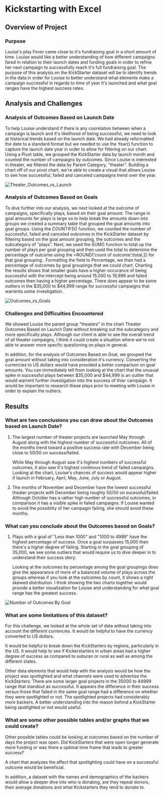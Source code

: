 # Kickstarting with Excel

## Overview of Project

### Purpose 
Louise's play Fever came close to it's fundraising goal in a short amount of time. Louise would like a better understanding of how different campaigns fared in relation to their launch dates and funding goals in order to refine her next campaign to successfully reach it's full fundraising goal. The purpose of this analysis on the KickStarter dataset will be to identify trends in the data in order for Louise to better understand what elements make a campaign successful in regards to time of year it's launched and what goal ranges have the highest success rates.

## Analysis and Challenges 

### Analysis of Outcomes Based on Launch Date 

To help Louise understand if there is any coorelation between when a campaign is launch and it's likelihood of being successful, we need to look at historical trends based on the launch date. We had already reformatted the date to a standard format but we needed to use the Year() function to capture the launch date year in order to allow for filtering on our chart. Using a Pivot table, we grouped the KickStarter data by launch month and counted the number of campaigns by outcomes. Since Louise is interested in theater, we filtered the data by Parent Category, "theater". Building a chart off of our pivot chart, we're able to create a visual that allows Louise to see how successful, failed and canceled campaigns trend over the year. 

![Theater_Outcomes_vs_Launch](https://user-images.githubusercontent.com/87085239/164118679-58f414a6-ad10-4a14-87d7-e05ef3a6c62d.png)

### Analysis of Outcomes Based on Goals 

To dive further into our analysis, we next looked at the outcome of campaigns, specifically plays, based on their goal amount. The range in goal amounts for plays is large so to help break the amounts down into groups we created a summary table that grouped the goal amounts into goal groups. Using the COUNTIFS() function, we counted the number of successful, failed and canceled outcomes in the KickStarter dataset by filtering based on the goal amount grouping, the outcomes and the subcategory of "plays". Next, we used the SUM() function to total up the number of plays per goal grouping and then used the total to determine the percentage of outcome using the =ROUND('count of outcome'/total,2) for that goal grouping . Formatting the field to Percentage, we then had a percentage of outcomes by goal groupings that we could chart. Charting the results shows that smaller goals have a higher occurance of being successful with the intercept being around 15,000 to 19,999 and failed outcomes then having a higher percentage. There does appear to be some outliers in the $35,000 to $44,999 range for successful campaigns that warrents some investigation.

![Outcomes_vs_Goals](https://user-images.githubusercontent.com/87085239/164118706-6a18d589-777f-4e88-b9dd-491869c8aa5e.png)

### Challenges and Difficulties Encountered 

We showed Louise the parent group "theaters" in the chart Theater Outcomes Based on Launch Date without breaking out the subcategory and more specifically plays. Although our client is able to see the overall trend of all theater campaigns, I think it could create a situation where we're not able to answer more specfic questioning on plays in general. 

In addition, for the analysis of Outcomes Based on Goal, we grouped the goal amount without taking into consideration it's currency. Converting the currencies to US dollars would have provided a better comparison on goal amounts. You can immediately tell from looking at the chart that the unusual spike in successful plays between $35,000 and $44,999 is an outlier that would warrent further investigation into the success of thier campaign. It would be important to research these plays prior to meeting with Lousie in order to explain the outliers.

## Results

### What are two conclusions you can draw about the Outcomes based on Launch Date?
1. The largest number of theater projects are launched May through August along with the highest number of successful outcomes. All of the months trend toward a positive success rate with December being close to 50/50 on success/failed. 

   While May through August saw it's highest numbers of successful outcomes, it also saw it's highest continous trend of failed campaigns. Looking at the chart,     Louise's chances of success would appear higher if launch in February, April, May, June, July or August.

2. The months of November and December have the lowest successful theater projects with December being roughly 50/50 on sucessful/failed. Although October has a rather high number of successful outcomes, in comparison it has a visible spike in failed campaigns. If Louise wanted to avoid the possiblity of her campagin failing, she should avoid these months.

### What can you conclude about the Outcomes based on Goals?
1. Plays with a goal of "Less than 1000" and "1000 to 4999" have the highest percentage of success. Once a goal surpasses 15,000 then there's a higher degree of failing. Starting in the goal grouping of 35,000, we see some outliers that would require us to dive deeper in to understand their success story. 

   Looking at the outcomes by percentage among the goal groupings does give the appearance of more of a balanced volume of plays across the groups whereas if you  look at the outcomes by count, it shows a right skewed distribution. I think showing the two charts together would provide a better visualization for Louise and understanding for what goal range has the greatest success. 

![Number of Outcomes By Goal](https://user-images.githubusercontent.com/87085239/164359433-b4d532b0-7e03-44a3-aa34-2c1f7a6d8d07.png)


### What are some limitations of this dataset?
For this challenge, we looked at the whole set of data without taking into account the different currencies. It would be helpful to have the currency converted to US dollars. 

It would be helpful to break down the KickStarters by regions, particularly in the US. It would help to see if Kickerstarters in urban areas had a higher degree of success as compared to suburan or rural as well as among the different states. 

Other data elements that would help wtih the analysis would be how the project was spotlighted and what channels were used to advertise the KickStarters. There are some larger goal projects in the 35000 to 44999 range that standout as successful. It appears the difference in their success versus those that failed in the same goal range had a difference on whether they were spotlighted or not. The spotlighted projects had considerably more backers. A better understanding into the reason behind a KickStarter being spotlighted or not would useful. 

### What are some other possible tables and/or graphs that we could create?
Other possible tables could be looking at outcomes based on the number of days the project was open. Did KickStarters that were open longer generate more funding or was there a optimal time frame that leads to greater success? 

A chart that analyzes the affect that spotlighting could have on a successful outcome would be beneficial. 

In addition, a dataset with the names and demographics of the backers would allow a deeper dive into who is donating, are they repeat donors, their average donations and what Kickstarters they tend to donate to. 
